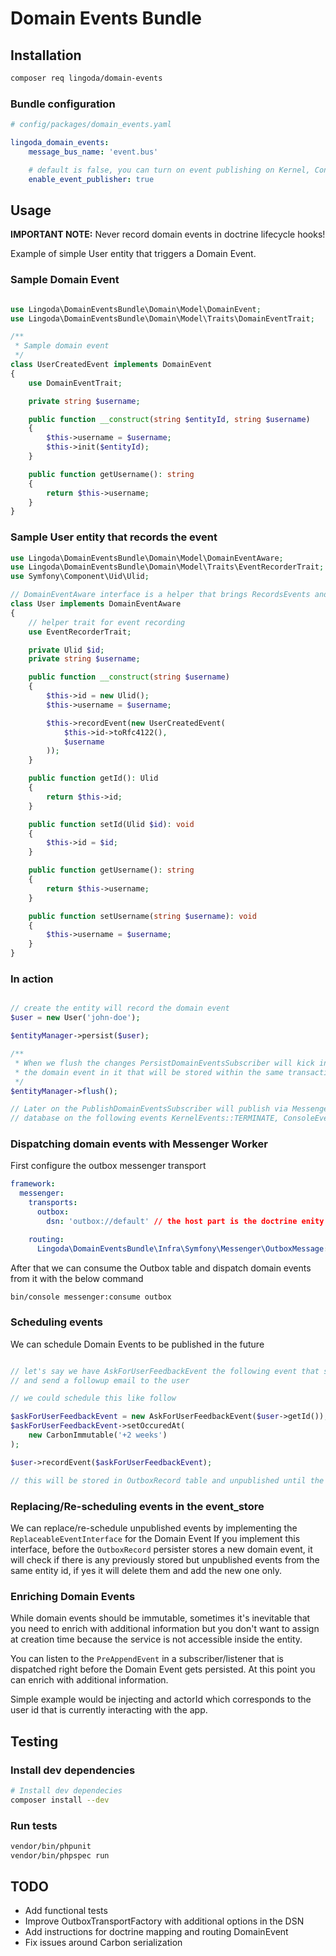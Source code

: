 # Domain Events Bundle

## Installation

```bash
composer req lingoda/domain-events
```

### Bundle configuration

```yaml
# config/packages/domain_events.yaml

lingoda_domain_events:
    message_bus_name: 'event.bus'

    # default is false, you can turn on event publishing on Kernel, Console and WorkerMessageHandledEvent events, useful in test environment
    enable_event_publisher: true
```

## Usage
**IMPORTANT NOTE:** Never record domain events in doctrine lifecycle hooks!

Example of simple User entity that triggers a Domain Event.

### Sample Domain Event

```php

use Lingoda\DomainEventsBundle\Domain\Model\DomainEvent;
use Lingoda\DomainEventsBundle\Domain\Model\Traits\DomainEventTrait;

/**
 * Sample domain event
 */
class UserCreatedEvent implements DomainEvent
{
    use DomainEventTrait;

    private string $username;

    public function __construct(string $entityId, string $username)
    {
        $this->username = $username;
        $this->init($entityId);
    }

    public function getUsername(): string
    {
        return $this->username;
    }
}
```

### Sample User entity that records the event

```php
use Lingoda\DomainEventsBundle\Domain\Model\DomainEventAware;
use Lingoda\DomainEventsBundle\Domain\Model\Traits\EventRecorderTrait;
use Symfony\Component\Uid\Ulid;

// DomainEventAware interface is a helper that brings RecordsEvents and ContainsEvents together
class User implements DomainEventAware
{
    // helper trait for event recording
    use EventRecorderTrait;

    private Ulid $id;
    private string $username;

    public function __construct(string $username)
    {
        $this->id = new Ulid();
        $this->username = $username;

        $this->recordEvent(new UserCreatedEvent(
            $this->id->toRfc4122(),
            $username
        ));
    }

    public function getId(): Ulid
    {
        return $this->id;
    }

    public function setId(Ulid $id): void
    {
        $this->id = $id;
    }

    public function getUsername(): string
    {
        return $this->username;
    }

    public function setUsername(string $username): void
    {
        $this->username = $username;
    }
}
```

### In action

```php

// create the entity will record the domain event
$user = new User('john-doe');

$entityManager->persist($user);

/**
 * When we flush the changes PersistDomainEventsSubscriber will kick in and create a OutboxRecord entity containing
 * the domain event in it that will be stored within the same transaction together with the User entity
 */
$entityManager->flush();

// Later on the PublishDomainEventsSubscriber will publish via Messenger all unpublished Domain Event from OutboxRecord
// database on the following events KernelEvents::TERMINATE, ConsoleEvents::TERMINATE or WorkerMessageHandledEvent
```

### Dispatching domain events with Messenger Worker

First configure the outbox messenger transport

```yaml
framework:
  messenger:
    transports:
      outbox:
        dsn: 'outbox://default' // the host part is the doctrine enity mananager name, this case default

    routing:
      Lingoda\DomainEventsBundle\Infra\Symfony\Messenger\OutboxMessage: outbox
```

After that we can consume the Outbox table and dispatch domain events from it with the below command

```bash
bin/console messenger:consume outbox
```

### Scheduling events

We can schedule Domain Events to be published in the future

```php

// let's say we have AskForUserFeedbackEvent the following event that should be triggered 2 weeks after user registration
// and send a followup email to the user

// we could schedule this like follow

$askForUserFeedbackEvent = new AskForUserFeedbackEvent($user->getId());
$askForUserFeedbackEvent->setOccuredAt(
    new CarbonImmutable('+2 weeks')
);

$user->recordEvent($askForUserFeedbackEvent);

// this will be stored in OutboxRecord table and unpublished until the due date
```

### Replacing/Re-scheduling events in the event_store

We can replace/re-schedule unpublished events by implementing the `ReplaceableEventInterface` for the Domain Event
If you implement this interface, before the `OutboxRecord` persister stores a new domain event, it will check if there is
any previously stored but unpublished events from the same entity id, if yes it will delete them and add the new one only.

### Enriching Domain Events

While domain events should be immutable, sometimes it's inevitable that you need to enrich with additional information
but you don't want to assign at creation time because the service is not accessible inside the entity.

You can listen to the `PreAppendEvent` in a subscriber/listener that is dispatched right before the Domain Event gets
persisted. At this point you can enrich with additional information.

Simple example would be injecting and actorId which corresponds to the user id that is currently interacting with the app.

## Testing

### Install dev dependencies

```bash
# Install dev dependecies
composer install --dev
```

### Run tests

```bash
vendor/bin/phpunit
vendor/bin/phpspec run
```

## TODO

- Add functional tests
- Improve OutboxTransportFactory with additional options in the DSN
- Add instructions for doctrine mapping and routing DomainEvent
- Fix issues around Carbon serialization
